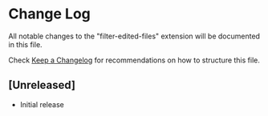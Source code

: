 # Change Log

All notable changes to the "filter-edited-files" extension will be documented in this file.

Check [Keep a Changelog](http://keepachangelog.com/) for recommendations on how to structure this file.

## [Unreleased]

- Initial release